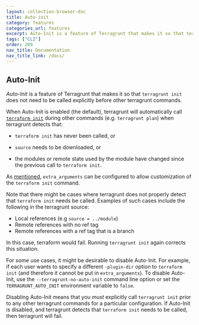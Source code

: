 ```yaml
---
layout: collection-browser-doc
title: Auto-init
category: features
categories_url: features
excerpt: Auto-Init is a feature of Terragrunt that makes it so that terragrunt init does not need to be called explicitly before other terragrunt commands.
tags: ["CLI"]
order: 209
nav_title: Documentation
nav_title_link: /docs/
---
```

## Auto-Init

*Auto-Init* is a feature of Terragrunt that makes it so that `terragrunt init` does not need to be called explicitly before other terragrunt commands.

When Auto-Init is enabled (the default), terragrunt will automatically call [`terraform init`](https://www.terraform.io/docs/commands/init.html) during other commands (e.g. `terragrunt plan`) when terragrunt detects that:

  - `terraform init` has never been called, or

  - `source` needs to be downloaded, or

  - the modules or remote state used by the module have changed since the previous call to `terraform init`.

As [mentioned]({{site.baseurl}}/docs/features/keep-your-cli-flags-dry/#extra_arguments-for-init), `extra_arguments` can be configured to allow customization of the `terraform init` command.

Note that there might be cases where terragrunt does not properly detect that `terraform init` needs be called. Examples of such cases include the following in the terragrunt source:
* Local references (e.g `source = ../module`)
* Remote references with no ref tag
* Remote references with a ref tag that is a branch

In this case, terraform would fail. Running `terragrunt init` again corrects this situation.

For some use cases, it might be desirable to disable Auto-Init. For example, if each user wants to specify a different `-plugin-dir` option to `terraform init` (and therefore it cannot be put in `extra_arguments`). To disable Auto-Init, use the `--terragrunt-no-auto-init` command line option or set the `TERRAGRUNT_AUTO_INIT` environment variable to `false`.

Disabling Auto-Init means that you *must* explicitly call `terragrunt init` prior to any other terragrunt commands for a particular configuration. If Auto-Init is disabled, and terragrunt detects that `terraform init` needs to be called, then terragrunt will fail.
